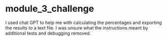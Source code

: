 # module_3_challenge

I used chat GPT to help me with calculating the percentages and exporting the results to a text file. I was unsure what the instructions meant by additional tests and debugging removed.
